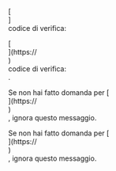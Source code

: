 [<br host>]<br action>codice di verifica:<br code>

[<br host>](https://<br host>)<br action>codice di verifica:<br code>.

Se non hai fatto domanda per [<br host>](https://<br host>)<br action>, ignora questo messaggio.

Se non hai fatto domanda per [<br host>](https://<br host>)<br action>, ignora questo messaggio.

